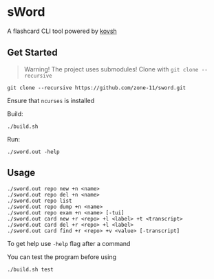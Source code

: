 # sWord
A flashcard CLI tool powered by [kovsh](https://github.com/zone-11/kovsh)

## Get Started
> Warning! The project uses submodules! Clone with `git clone --recursive`
``` console
git clone --recursive https://github.com/zone-11/sword.git
```
Ensure that `ncurses` is installed

Build:
``` console
./build.sh
```
Run:
``` console
./sword.out -help
```


## Usage
``` console
./sword.out repo new +n <name>
./sword.out repo del +n <name>
./sword.out repo list
./sword.out repo dump +n <name>
./sword.out repo exam +n <name> [-tui]
./sword.out card new +r <repo> +l <label> +t <transcript>
./sword.out card del +r <repo> +l <label>
./sword.out card find +r <repo> +v <value> [-transcript]
```
To get help use `-help` flag after a command

You can test the program before using
``` console
./build.sh test
```

